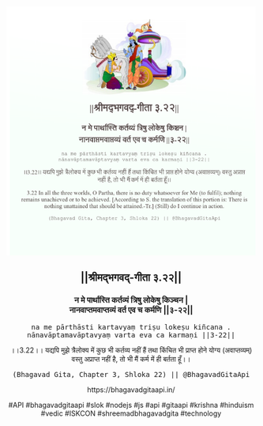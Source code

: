<img src="../../asset/BG_3_22.png"/>
<center><h2>||श्रीमद्‍भगवद्‍-गीता ३.२२||</h2>
<h3>न मे पार्थास्ति कर्तव्यं त्रिषु लोकेषु किञ्चन |<br/>नानवाप्तमवाप्तव्यं वर्त एव च कर्मणि ||३-२२||</h3>
<pre>na me pārthāsti kartavyaṃ triṣu lokeṣu kiñcana .<br/>nānavāptamavāptavyaṃ varta eva ca karmaṇi ||3-22||</pre>
<p>।।3.22।। यद्यपि मुझे त्रैलोक्य में कुछ भी कर्तव्य नहीं हैं तथा किंचित भी प्राप्त होने योग्य (अवाप्तव्यम्) वस्तु अप्राप्त नहीं है, तो भी मैं कर्म में ही बर्तता हूँ।।</p>
<pre>(Bhagavad Gita, Chapter 3, Shloka 22) || @BhagavadGitaApi</pre><p>https://bhagavadgitaapi.in/</p><p>#API #bhagavadgitaapi #slok #nodejs #js #api #gitaapi #krishna #hinduism #vedic #ISKCON #shreemadbhagavadgita #technology</p></center>